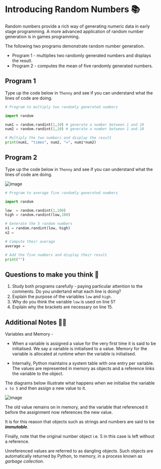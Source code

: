 # Introducing Random Numbers 📚

Random numbers provide a rich way of generating numeric data in early stage 
programming. A more advanced application of random number generation is in games programming.

The following two programs demonstrate random number generation.


- Program 1 - multiplies two randomly generated numbers and displays the result.
- Program 2 - computes the mean of five randomly generated numbers.

## Program 1
Type up the code below in `Thonny` and see if you can understand what the lines of code are doing.

````py
# Program to multiply two randomly generated numbers

import random

num1 = random.randint(1,10) # generate a number between 1 and 10
num2 = random.randint(1,10) # generate a number between 1 and 10

# Multiply the two numbers and display the result
print(num1, "times", num2, "=", num1*num2)
````

## Program 2
Type up the code below in `Thonny` and see if you can understand what the lines of code are doing.

![image](https://github.com/user-attachments/assets/6d804f1d-9ee1-47c1-8106-bf7405db249c)


````py
# Program to average five randomly generated numbers

import random

low  = random.randint(1,100)    
high = random.randint(low,100)

# Generate the 5 random numbers
n1 = random.randint(low, high)
n2 = 

# Compute their average
average = 

# Add the five numbers and display their result
print("")
````




  ## Questions to make you think 🤔
  1. Study both programs carefully - paying particular attention to the comments. Do you undertand what each line is doing?
  2. Explain the purpose of the variables `low` and `high`.
  3. Why do you think the variable `low` is used on line 5?
  4. Explain why the brackets are necessary on line 15.


## Additional Notes 📝🤓
Variables and Memory -

  - When a variable is assigned a value for the very first time it is said to be initialised. We say a variable is initialised to a value. Memory for the variable is allocated at runtime when the variable is initialised.

  - Internally, Python maintains a system table with one entry per variable. The values are represented in memory as objects and a reference links the variable to the object.

The diagrams below illustrate what happens when we initialise the variable `x to 5` and then assign a new value to it.

![image](https://github.com/user-attachments/assets/f10a4555-422b-4b19-a4bc-452305bf4bf0)


The old value remains on in memory, and the variable that referenced it before the assignment now references the new value. 

It is for this reason that objects such as strings and numbers are said to be ***immutable***. 

Finally, note that the original number object i.e. 5 in this case is left without a reference. 

Unreferenced values are referred to as dangling objects. Such objects are automatically returned by Python, to memory, in a process known as *garbage collection*.






  
